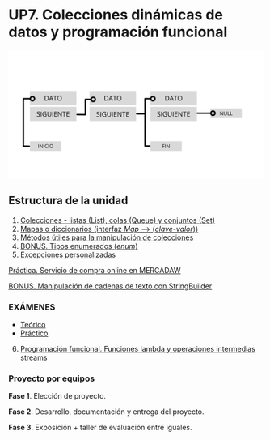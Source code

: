 # UP7. Colecciones dinámicas de datos y programación funcional
![estructuras](estructuras.png)

## Estructura de la unidad
1.  [Colecciones - listas (List), colas (Queue) y conjuntos (Set)](https://pbendom3.github.io/prog-1cfgs-daw/ups/UP7/7_1_colecciones/index.html)
2.  [Mapas o diccionarios (interfaz _Map_ --> (_clave-valor_))]()
3.  [Métodos útiles para la manipulación de colecciones]()
4.  [BONUS. Tipos enumerados (_enum_)]()
5.  [Excepciones personalizadas]()

[Práctica. Servicio de compra online en MERCADAW]()

[BONUS. Manipulación de cadenas de texto con StringBuilder]()

### EXÁMENES
- [Teórico](6_EXAMEN_TEÓRICO_UD7.pdf)
- [Práctico](7_EXAMEN_PRÁCTICO_UD7.pdf)

6. [Programación funcional. Funciones lambda y operaciones intermedias streams]()

### Proyecto por equipos

  **Fase 1**. Elección de proyecto.
  
  **Fase 2**. Desarrollo, documentación y entrega del proyecto.
  
  **Fase 3**. Exposición + taller de evaluación entre iguales.

